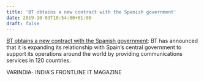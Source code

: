 ```yaml
---
title: 'BT obtains a new contract with the Spanish government'
date: 2019-10-03T10:54:00+01:00
draft: false
---
```


[BT obtains a new contract with the Spanish government](https://varindia.com/news/bt-obtains-a-new-contract-with-the-spanish-government#.XZXFQbGQ3cc.blogger): BT has announced that it is expanding its relationship with Spain’s central government to support its operations around the world by providing communications services in 120 countries.  
  
VARINDIA- INDIA'S FRONTLINE IT MAGAZINE